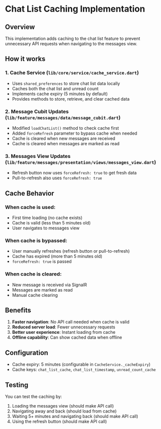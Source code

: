 # Chat List Caching Implementation

## Overview
This implementation adds caching to the chat list feature to prevent unnecessary API requests when navigating to the messages view.

## How it works

### 1. Cache Service (`lib/core/service/cache_service.dart`)
- Uses `shared_preferences` to store chat list data locally
- Caches both the chat list and unread count
- Implements cache expiry (5 minutes by default)
- Provides methods to store, retrieve, and clear cached data

### 2. Message Cubit Updates (`lib/feature/messages/data/message_cubit.dart`)
- Modified `loadChatList()` method to check cache first
- Added `forceRefresh` parameter to bypass cache when needed
- Cache is cleared when new messages are received
- Cache is cleared when messages are marked as read

### 3. Messages View Updates (`lib/feature/messages/presentation/views/messages_view.dart`)
- Refresh button now uses `forceRefresh: true` to get fresh data
- Pull-to-refresh also uses `forceRefresh: true`

## Cache Behavior

### When cache is used:
- First time loading (no cache exists)
- Cache is valid (less than 5 minutes old)
- User navigates to messages view

### When cache is bypassed:
- User manually refreshes (refresh button or pull-to-refresh)
- Cache has expired (more than 5 minutes old)
- `forceRefresh: true` is passed

### When cache is cleared:
- New message is received via SignalR
- Messages are marked as read
- Manual cache clearing

## Benefits
1. **Faster navigation**: No API call needed when cache is valid
2. **Reduced server load**: Fewer unnecessary requests
3. **Better user experience**: Instant loading from cache
4. **Offline capability**: Can show cached data when offline

## Configuration
- Cache expiry: 5 minutes (configurable in `CacheService._cacheExpiry`)
- Cache keys: `chat_list_cache`, `chat_list_timestamp`, `unread_count_cache`

## Testing
You can test the caching by:
1. Loading the messages view (should make API call)
2. Navigating away and back (should load from cache)
3. Waiting 5+ minutes and navigating back (should make API call)
4. Using the refresh button (should make API call) 